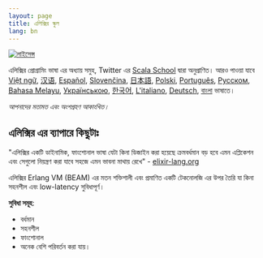 ```yaml
---
layout: page
title: এলিক্সির স্কুল
lang: bn
---
```


[![লাইসেন্স](http://img.shields.io/badge/license-MIT-brightgreen.svg)](http://opensource.org/licenses/MIT)

এলিক্সির প্রোগ্রামিং ভাষা এর অধ্যায় সমুহ, Twitter এর [Scala School](http://twitter.github.io/scala_school/) দ্বারা অনুপ্রাণিত।
আরও পাওয়া যাবে [Việt ngữ][vi], [汉语][cn], [Español][es], [Slovenčina][sk], [日本語][jp], [Polski][pl], [Português][pt], [Русском][ru], [Bahasa Melayu][my], [Українською][uk], [한국어][ko], [L'italiano][it], [Deutsch](de), [বাংলা](#) ভাষাতে।

  [cn]: /cn/
  [es]: /es/
  [it]: /it/
  [jp]: /jp/
  [ko]: /ko/
  [pl]: /pl/
  [pt]: /pt/
  [ru]: /ru/
  [sk]: /sk/
  [vi]: /vi/
  [my]: /my/
  [uk]: /uk/
  [de]: /de/
  

_আপনাদের মতামত এবং অংশগ্রহণ আকাংখিত।_
## এলিক্সির এর ব্যাপারে কিছুটাঃ

"এলিক্সির একটি ডাইনামিক, ফাংশোনাল ভাষা যেটা কিনা ডিজাইন করা হয়েছে ক্রমবর্ধমান বড় হবে এমন এপ্লিকেশন এবং সেগুলো নিয়ন্ত্রণ করা যাবে সহজে এমন ভাবনা মাথায় রেখে" - [elixir-lang.org](http://elixir-lang.org/)

এলিক্সির Erlang VM (BEAM) এর মতন শক্তিশালী এবং প্রমাণিত একটি টেকনোলজি এর উপর তৈরি যা কিনা সহনশীল এবং low-latency সুবিধাপূর্ণ।

__সুবিধা সমূহ__:

+ বর্ধমান
+ সহনশীল
+ ফাংশোনাল
+ অনেক বেশি পরিবর্তন করা যায়।
